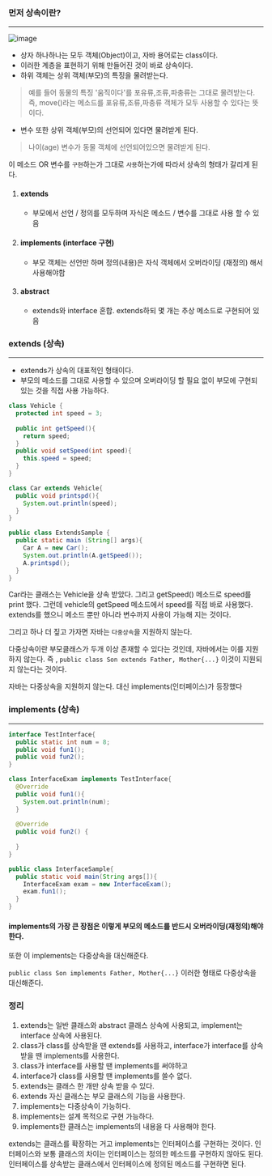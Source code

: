 ### 먼저 상속이란?
---
![image](https://velog.velcdn.com/post-images%2Fhkoo9329%2F63b7a830-1e57-11ea-8869-af114ab79736%2Fimage.png)
- 상자 하나하나는 모두 객체(Object)이고, 자바 용어로는 class이다.
- 이러한 계층을 표현하기 위해 만들어진 것이 바로 상속이다.
- 하위 객체는 상위 객체(부모)의 특징을 물려받는다.
> 예를 들어 동물의 특징 '움직이다'를 포유류,조류,파충류는 그대로 물려받는다.
> 즉, move()라는 메소드를 포유류,조류,파충류 객체가 모두 사용할 수 있다는 뜻이다.
- 변수 또한 상위 객체(부모)의 선언되어 있다면 물려받게 된다.
> 나이(age) 변수가 동물 객체에 선언되어있으면 물려받게 된다.

이 메소드 OR 변수를 `구현`하는가 그대로 `사용`하는가에 따라서 상속의 형태가 갈리게 된다.

1. #### extends
    - 부모에서 선언 / 정의를 모두하며 자식은 메소드 / 변수를 그대로 사용 할 수 있음
2. #### implements (interface 구현)
    - 부모 객체는 선언만 하며 정의(내용)은 자식 객체에서 오버라이딩 (재정의) 해서 사용해야함
3. #### abstract
    - extends와 interface 혼합. extends하되 몇 개는 추상 메소드로 구현되어 있음

### extends (상속)
---
- extends가 상속의 대표적인 형태이다.
- 부모의 메소드를 그대로 사용할 수 있으며 오버라이딩 할 필요 없이 부모에 구현되있는 것을 직접 사용 가능하다.
```java
class Vehicle {
  protected int speed = 3;
  
  public int getSpeed(){
    return speed;
  }
  public void setSpeed(int speed){
    this.speed = speed;
  }
}

class Car extends Vehicle{
  public void printspd(){
    System.out.println(speed);
  }
}

public class ExtendsSample {
  public static main (String[] args){
    Car A = new Car();
    System.out.println(A.getSpeed());
    A.printspd();
  }
}
```

Car라는 클래스는 Vehicle을 상속 받았다. 그리고 getSpeed() 메소드로 speed를 print 했다.
그런데 vehicle의 getSpeed 메소드에서 speed를 직접 바로 사용했다. extends를 했으니 메소드 뿐만 아니라 변수까지 사용이 가능해 지는 것이다.

그리고 하나 더 짚고 가자면
자바는 `다중상속`을 지원하지 않는다.

다중상속이란 부모클래스가 두개 이상 존재할 수 있다는 것인데, 자바에서는 이를 지원하지 않는다. 즉 , `public class Son extends Father, Mother{...}` 이것이 지원되지 않는다는 것이다.

자바는 다중상속을 지원하지 않는다. 대신 implements(인터페이스)가 등장했다

### implements (상속)
---
```java
interface TestInterface{
  public static int num = 8;
  public void fun1();
  public void fun2();
}

class InterfaceExam implements TestInterface{
  @Override
  public void fun1(){
    System.out.println(num);
  }
  
  @Override
  public void fun2() {
    
  }
}

public class InterfaceSample{
  public static void main(String args[]){
    InterfaceExam exam = new InterfaceExam();
    exam.fun1();
  }
}
```
#### implements의 가장 큰 장점은 이렇게 부모의 메소드를 반드시 오버라이딩(재정의)해야 한다.

또한 이 implements는 다중상속을 대신해준다.

`public class Son implements Father, Mother{...}`
이러한 형태로 다중상속을 대신해준다.

### 정리
1. extends는 일반 클래스와 abstract 클래스 상속에 사용되고, implement는 interface 상속에 사용된다. 
2. class가 class를 상속받을 땐 extends를 사용하고, interface가 interface를 상속 받을 땐 implements를 사용한다.
3. class가 interface를 사용할 땐 implements를 써야하고
4. interface가 class를 사용할 땐 implements를 쓸수 없다.
5. extends는 클래스 한 개만 상속 받을 수 있다.
6. extends 자신 클래스는 부모 클래스의 기능을 사용한다.
7. implements는 다중상속이 가능하다.
8. implements는 설계 목적으로 구현 가능하다.
9. implements한 클래스는 implements의 내용을 다 사용해야 한다.

extends는 클래스를 확장하는 거고 implements는 인터페이스를 구현하는 것이다.
인터페이스와 보통 클래스의 차이는 인터페이스는 정의한 메소드를 구현하지 않아도 된다.
인터페이스를 상속받는 클래스에서 인터페이스에 정의된 메소드를 구현하면 된다.


